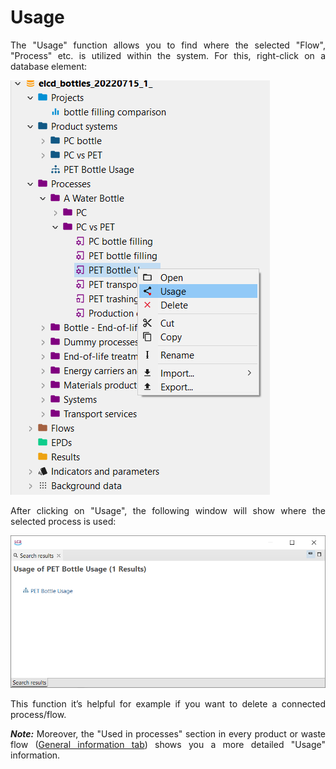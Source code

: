 # Usage

<div style='text-align: justify;'>

The "Usage" function allows you to find where the selected "Flow", "Process" etc. is utilized within the system. For this, right-click on a database element:

![](../media/usage.png)

After clicking on "Usage", the following window will show where the selected process is used:

![](../media/usage_results.png)

This function it’s helpful for example if you want to delete a connected process/flow. 

**_Note:_** Moreover, the "Used in processes" section in every product or waste flow ([General information tab](../flows/flow_tabs_contents.md)) shows you a more detailed "Usage" information.

</div>